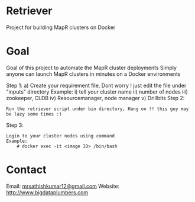 # Retriever
Project for building MapR clusters on Docker
# Goal
Goal of this project to automate the MapR cluster deployments
Simply anyone can launch MapR clusters in minutes on a Docker environments

Step 1:
	a) Create your requirement file, Dont worry ! just edit the file under "inputs" directory
	Example: 
		i) tell your cluster name
		ii) number of nodes
		iii) zookeeper, CLDB 
		iv) Resourcemanager, node manager
		v) Drillbits
Step 2:
	
	Run the retriever script under bin directory, Hang on !! this guy may be lazy some times :)
	
Step 3: 

	Login to your cluster nodes using command
	Example: 
		# docker exec -it <image ID> /bin/bash

# Contact 
Email: mrsathishkumar12@gmail.com
Website: http://www.bigdataplumbers.com
